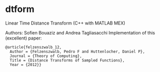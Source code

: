 # dtform
Linear Time Distance Transform (C++ with MATLAB MEX)

Authors: Sofien Bouaziz and Andrea Tagliasacchi
Implementation of this (excellent) paper:

    @article{felzenszwalb_12,
 	  Author = {Felzenszwalb, Pedro F and Huttenlocher, Daniel P},
	  Journal = {Theory of Computing},
 	  Title = {Distance Transforms of Sampled Functions},
 	  Year = {2012}}

